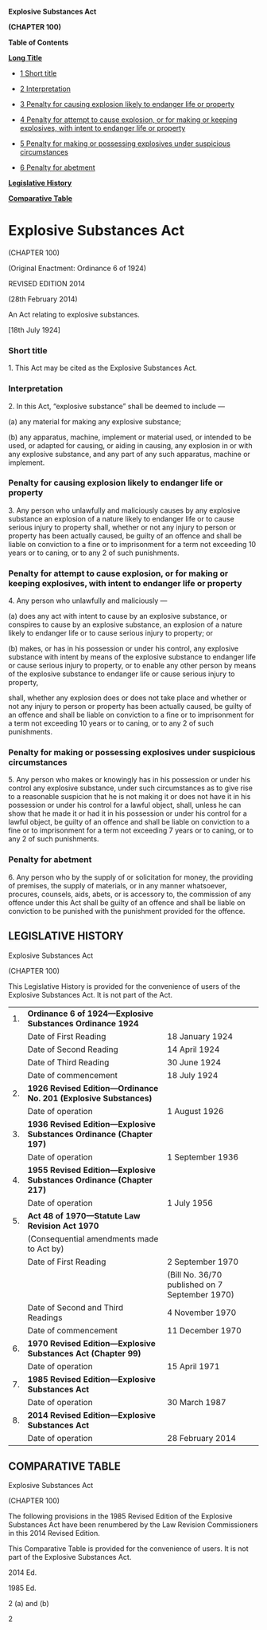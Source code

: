 **Explosive Substances Act**

**(CHAPTER 100)**

**Table of Contents**

[**Long Title**](#Explosive-Substances-Act)

- [1 Short title](#Short-title)

- [2 Interpretation](#Interpretation)

- [3 Penalty for causing explosion likely to endanger life or property](#Penalty-for-causing-explosion-likely-to-endanger-life-or-property)

- [4 Penalty for attempt to cause explosion, or for making or keeping explosives, with intent to endanger life or property](#Penalty-for-attempt-to-cause-explosion-or-for-making-or-keeping-explosives-with-intent-to-endanger-life-or-property)

- [5 Penalty for making or possessing explosives under suspicious circumstances](#Penalty-for-making-or-possessing-explosives-under-suspicious-circumstances)

- [6 Penalty for abetment](#Penalty-for-abetment)

[**Legislative History**](#Legislative-History)

[**Comparative Table**](#Comparative-Table)

# Explosive Substances Act

(CHAPTER 100)

(Original Enactment: Ordinance 6 of 1924)

REVISED EDITION 2014

(28th February 2014)

An Act relating to explosive substances.

[18th July 1924]

### Short title

1\. This Act may be cited as the Explosive Substances Act.

### Interpretation

2\. In this Act, “explosive substance” shall be deemed to include —

(a) any material for making any explosive substance;

(b) any apparatus, machine, implement or material used, or intended to be used, or adapted for causing, or aiding in causing, any explosion in or with any explosive substance, and any part of any such apparatus, machine or implement.

### Penalty for causing explosion likely to endanger life or property

3\. Any person who unlawfully and maliciously causes by any explosive substance an explosion of a nature likely to endanger life or to cause serious injury to property shall, whether or not any injury to person or property has been actually caused, be guilty of an offence and shall be liable on conviction to a fine or to imprisonment for a term not exceeding 10 years or to caning, or to any 2 of such punishments.

### Penalty for attempt to cause explosion, or for making or keeping explosives, with intent to endanger life or property

4\. Any person who unlawfully and maliciously —

(a) does any act with intent to cause by an explosive substance, or conspires to cause by an explosive substance, an explosion of a nature likely to endanger life or to cause serious injury to property; or

(b) makes, or has in his possession or under his control, any explosive substance with intent by means of the explosive substance to endanger life or cause serious injury to property, or to enable any other person by means of the explosive substance to endanger life or cause serious injury to property,

shall, whether any explosion does or does not take place and whether or not any injury to person or property has been actually caused, be guilty of an offence and shall be liable on conviction to a fine or to imprisonment for a term not exceeding 10 years or to caning, or to any 2 of such punishments.

### Penalty for making or possessing explosives under suspicious circumstances

5\. Any person who makes or knowingly has in his possession or under his control any explosive substance, under such circumstances as to give rise to a reasonable suspicion that he is not making it or does not have it in his possession or under his control for a lawful object, shall, unless he can show that he made it or had it in his possession or under his control for a lawful object, be guilty of an offence and shall be liable on conviction to a fine or to imprisonment for a term not exceeding 7 years or to caning, or to any 2 of such punishments.

### Penalty for abetment

6\. Any person who by the supply of or solicitation for money, the providing of premises, the supply of materials, or in any manner whatsoever, procures, counsels, aids, abets, or is accessory to, the commission of any offence under this Act shall be guilty of an offence and shall be liable on conviction to be punished with the punishment provided for the offence.

## LEGISLATIVE HISTORY

Explosive Substances Act

(CHAPTER 100)

This Legislative History is provided for the convenience of users of the Explosive Substances Act. It is not part of the Act.

||||
|:-|:-|:-|
|1.|**Ordinance 6 of 1924—Explosive Substances Ordinance 1924**|
||Date of First Reading|18 January 1924|
||Date of Second Reading|14 April 1924|
||Date of Third Reading|30 June 1924|
||Date of commencement|18 July 1924|
|2.|**1926 Revised Edition—Ordinance No. 201 (Explosive Substances)**|
||Date of operation|1 August 1926|
|3.|**1936 Revised Edition—Explosive Substances Ordinance (Chapter 197)**|
||Date of operation|1 September 1936|
|4.|**1955 Revised Edition—Explosive Substances Ordinance (Chapter 217)**|
||Date of operation|1 July 1956|
|5.|**Act 48 of 1970—Statute Law Revision Act 1970**|
||(Consequential amendments made to Act by)||
||Date of First Reading|2 September 1970|
|||(Bill No. 36/70 published on 7 September 1970)|
||Date of Second and Third Readings|4 November 1970|
||Date of commencement|11 December 1970|
|6.|**1970 Revised Edition—Explosive Substances Act (Chapter 99)**|
||Date of operation|15 April 1971|
|7.|**1985 Revised Edition—Explosive Substances Act**|
||Date of operation|30 March 1987|
|8.|**2014 Revised Edition—Explosive Substances Act**|
||Date of operation|28 February 2014|
## COMPARATIVE TABLE

Explosive Substances Act

(CHAPTER 100)

The following provisions in the 1985 Revised Edition of the Explosive Substances Act have been renumbered by the Law Revision Commissioners in this 2014 Revised Edition.

This Comparative Table is provided for the convenience of users. It is not part of the Explosive Substances Act.

2014 Ed\. 

1985 Ed\. 

2 (a) and (b)

2 

